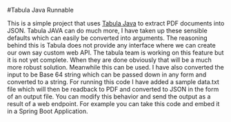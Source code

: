 #Tabula Java Runnable

This is a simple project that uses [Tabula Java](https://github.com/tabulapdf/tabula-java) to extract PDF documents into JSON.
Tabula JAVA can do much more, I have taken up these sensible defaults which can easily be converted into arguments. The reasoning behind this is Tabula does not provide any interface where
we can create our own say custom web API. The tabula team is working on this feature but it is not yet complete. When they are done obviously that will be a much more robust solution. Meanwhile this can be used.
I have also converted the input to be Base 64 string which can be passed down in any form and converted to a string. For running this code I have added a sample data.txt file which will then be readback to PDF and converted to JSON in the form of an output file. You can modify this behavior and send the output as a result of a web endpoint. For example you can take this code and embed it in a Spring Boot Application. 